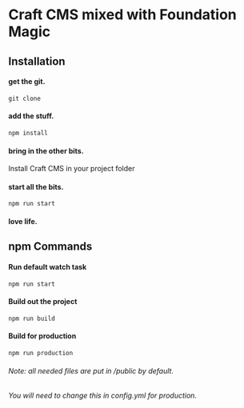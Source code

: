 # Craft CMS mixed with Foundation Magic

## Installation

#### get the git.

    git clone

#### add the stuff.

    npm install

#### bring in the other bits.

Install Craft CMS in your project folder

#### start all the bits.

    npm run start

#### love life.

## npm Commands

#### Run default watch task
    npm run start

#### Build out the project
    npm run build

#### Build for production
    npm run production

###### Note: all needed files are put in /public by default.
###### You will need to change this in config.yml for production.
